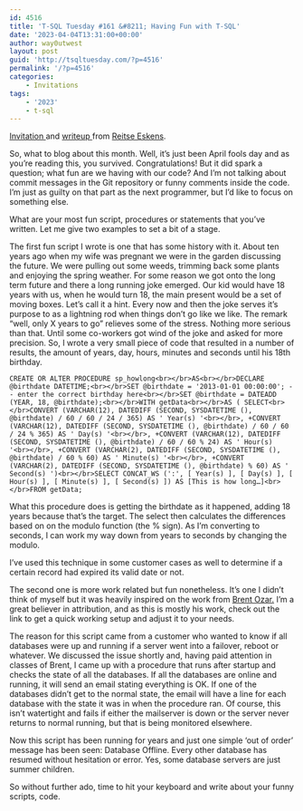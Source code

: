 ```yaml
---
id: 4516
title: 'T-SQL Tuesday #161 &#8211; Having Fun with T-SQL'
date: '2023-04-04T13:31:00+00:00'
author: way0utwest
layout: post
guid: 'http://tsqltuesday.com/?p=4516'
permalink: '/?p=4516'
categories:
    - Invitations
tags:
    - '2023'
    - t-sql
---
```


[Invitation ](https://sqlreitse.com/2023/04/04/t-sql-tuesday-161-invitation-having-fun-with-t-sql/)and [writeup ](https://sqlreitse.com/2023/04/24/tsql2sday-161-the-writeup/)from [Reitse Eskens](https://sqlreitse.com/).

So, what to blog about this month. Well, it’s just been April fools day and as you’re reading this, you survived. Congratulations! But it did spark a question; what fun are we having with our code? And I’m not talking about commit messages in the Git repository or funny comments inside the code. I’m just as guilty on that part as the next programmer, but I’d like to focus on something else.

What are your most fun script, procedures or statements that you’ve written. Let me give two examples to set a bit of a stage.

The first fun script I wrote is one that has some history with it. About ten years ago when my wife was pregnant we were in the garden discussing the future. We were pulling out some weeds, trimming back some plants and enjoying the spring weather. For some reason we got onto the long term future and there a long running joke emerged. Our kid would have 18 years with us, when he would turn 18, the main present would be a set of moving boxes. Let’s call it a hint. Every now and then the joke serves it’s purpose to as a lightning rod when things don’t go like we like. The remark “well, only X years to go” relieves some of the stress. Nothing more serious than that. Until some co-workers got wind of the joke and asked for more precision. So, I wrote a very small piece of code that resulted in a number of results, the amount of years, day, hours, minutes and seconds until his 18th birthday.

```
CREATE OR ALTER PROCEDURE sp_howlong<br></br>AS<br></br>DECLARE @birthdate DATETIME;<br></br>SET @birthdate = '2013-01-01 00:00:00'; -- enter the correct birthday here<br></br>SET @birthdate = DATEADD (YEAR, 18, @birthdate);<br></br>WITH getData<br></br>AS ( SELECT<br></br>CONVERT (VARCHAR(12), DATEDIFF (SECOND, SYSDATETIME (), @birthdate) / 60 / 60 / 24 / 365) AS ' Year(s) '<br></br>, +CONVERT (VARCHAR(12), DATEDIFF (SECOND, SYSDATETIME (), @birthdate) / 60 / 60 / 24 % 365) AS ' Day(s) '<br></br>, +CONVERT (VARCHAR(12), DATEDIFF (SECOND, SYSDATETIME (), @birthdate) / 60 / 60 % 24) AS ' Hour(s) '<br></br>, +CONVERT (VARCHAR(2), DATEDIFF (SECOND, SYSDATETIME (), @birthdate) / 60 % 60) AS ' Minute(s) '<br></br>, +CONVERT (VARCHAR(2), DATEDIFF (SECOND, SYSDATETIME (), @birthdate) % 60) AS ' Second(s) ')<br></br>SELECT CONCAT_WS (':', [ Year(s) ], [ Day(s) ], [ Hour(s) ], [ Minute(s) ], [ Second(s) ]) AS [This is how long…]<br></br>FROM getData;
```

What this procedure does is getting the birthdate as it happened, adding 18 years because that’s the target. The select then calculates the differences based on on the modulo function (the % sign). As I’m converting to seconds, I can work my way down from years to seconds by changing the modulo.

I’ve used this technique in some customer cases as well to determine if a certain record had expired its valid date or not.

The second one is more work related but fun nonetheless. It’s one I didn’t think of myself but it was heavily inspired on the work from [Brent Ozar.](https://www.brentozar.com/archive/2020/07/get-alerted-when-your-sql-server-restarts-with-sp_sendstartupmail/) I’m a great believer in attribution, and as this is mostly his work, check out the link to get a quick working setup and adjust it to your needs.

  
The reason for this script came from a customer who wanted to know if all databases were up and running if a server went into a failover, reboot or whatever. We discussed the issue shortly and, having paid attention in classes of Brent, I came up with a procedure that runs after startup and checks the state of all the databases. If all the databases are online and running, it will send an email stating everything is OK. If one of the databases didn’t get to the normal state, the email will have a line for each database with the state it was in when the procedure ran. Of course, this isn’t watertight and fails if either the mailserver is down or the server never returns to normal running, but that is being monitored elsewhere.

Now this script has been running for years and just one simple ‘out of order’ message has been seen: Database Offline. Every other database has resumed without hesitation or error. Yes, some database servers are just summer children.

So without further ado, time to hit your keyboard and write about your funny scripts, code.